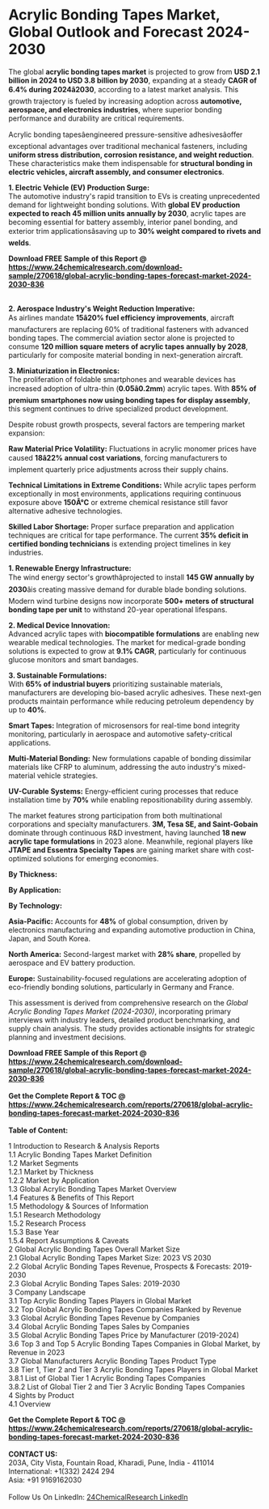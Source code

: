 <h1>Acrylic Bonding Tapes Market, Global Outlook and Forecast 2024-2030</h1><p>The global <strong>acrylic bonding tapes market</strong> is projected to grow from <strong>USD 2.1 billion in 2024 to USD 3.8 billion by 2030</strong>, expanding at a steady <strong>CAGR of 6.4% during 2024â2030</strong>, according to a latest market analysis. This growth trajectory is fueled by increasing adoption across <strong>automotive, aerospace, and electronics industries</strong>, where superior bonding performance and durability are critical requirements.</p><p>Acrylic bonding tapesâengineered pressure-sensitive adhesivesâoffer exceptional advantages over traditional mechanical fasteners, including <strong>uniform stress distribution, corrosion resistance, and weight reduction</strong>. These characteristics make them indispensable for <strong>structural bonding in electric vehicles, aircraft assembly, and consumer electronics</strong>.</p><p><strong>1. Electric Vehicle (EV) Production Surge:</strong><br>
The automotive industry's rapid transition to EVs is creating unprecedented demand for lightweight bonding solutions. With <strong>global EV production expected to reach 45 million units annually by 2030</strong>, acrylic tapes are becoming essential for battery assembly, interior panel bonding, and exterior trim applicationsâsaving up to <strong>30% weight compared to rivets and welds</strong>.</p><div><b>Download FREE Sample of this Report @ 
            <a href="https://www.24chemicalresearch.com/download-sample/270618/global-acrylic-bonding-tapes-forecast-market-2024-2030-836">
            https://www.24chemicalresearch.com/download-sample/270618/global-acrylic-bonding-tapes-forecast-market-2024-2030-836</a></b></div><br><p><strong>2. Aerospace Industry's Weight Reduction Imperative:</strong><br>
As airlines mandate <strong>15â20% fuel efficiency improvements</strong>, aircraft manufacturers are replacing 60% of traditional fasteners with advanced bonding tapes. The commercial aviation sector alone is projected to consume <strong>120 million square meters of acrylic tapes annually by 2028</strong>, particularly for composite material bonding in next-generation aircraft.</p><p><strong>3. Miniaturization in Electronics:</strong><br>
The proliferation of foldable smartphones and wearable devices has increased adoption of ultra-thin (<strong>0.05â0.2mm</strong>) acrylic tapes. With <strong>85% of premium smartphones now using bonding tapes for display assembly</strong>, this segment continues to drive specialized product development.</p><p>Despite robust growth prospects, several factors are tempering market expansion:</p><p><strong>Raw Material Price Volatility:</strong> Fluctuations in acrylic monomer prices have caused <strong>18â22% annual cost variations</strong>, forcing manufacturers to implement quarterly price adjustments across their supply chains.</p><p><strong>Technical Limitations in Extreme Conditions:</strong> While acrylic tapes perform exceptionally in most environments, applications requiring continuous exposure above <strong>150Â°C</strong> or extreme chemical resistance still favor alternative adhesive technologies.</p><p><strong>Skilled Labor Shortage:</strong> Proper surface preparation and application techniques are critical for tape performance. The current <strong>35% deficit in certified bonding technicians</strong> is extending project timelines in key industries.</p><p><strong>1. Renewable Energy Infrastructure:</strong><br>
The wind energy sector's growthâprojected to install <strong>145 GW annually by 2030</strong>âis creating massive demand for durable blade bonding solutions. Modern wind turbine designs now incorporate <strong>500+ meters of structural bonding tape per unit</strong> to withstand 20-year operational lifespans.</p><p><strong>2. Medical Device Innovation:</strong><br>
Advanced acrylic tapes with <strong>biocompatible formulations</strong> are enabling new wearable medical technologies. The market for medical-grade bonding solutions is expected to grow at <strong>9.1% CAGR</strong>, particularly for continuous glucose monitors and smart bandages.</p><p><strong>3. Sustainable Formulations:</strong><br>
With <strong>65% of industrial buyers</strong> prioritizing sustainable materials, manufacturers are developing bio-based acrylic adhesives. These next-gen products maintain performance while reducing petroleum dependency by up to <strong>40%</strong>.</p><p><strong>Smart Tapes:</strong> Integration of microsensors for real-time bond integrity monitoring, particularly in aerospace and automotive safety-critical applications.</p><p><strong>Multi-Material Bonding:</strong> New formulations capable of bonding dissimilar materials like CFRP to aluminum, addressing the auto industry's mixed-material vehicle strategies.</p><p><strong>UV-Curable Systems:</strong> Energy-efficient curing processes that reduce installation time by <strong>70%</strong> while enabling repositionability during assembly.</p><p>The market features strong participation from both multinational corporations and specialty manufacturers. <strong>3M, Tesa SE, and Saint-Gobain</strong> dominate through continuous R&amp;D investment, having launched <strong>18 new acrylic tape formulations</strong> in 2023 alone. Meanwhile, regional players like <strong>JTAPE and Essentra Specialty Tapes</strong> are gaining market share with cost-optimized solutions for emerging economies.</p><p><strong>By Thickness:</strong></p><p><strong>By Application:</strong></p><p><strong>By Technology:</strong></p><p><strong>Asia-Pacific:</strong> Accounts for <strong>48%</strong> of global consumption, driven by electronics manufacturing and expanding automotive production in China, Japan, and South Korea.</p><p><strong>North America:</strong> Second-largest market with <strong>28% share</strong>, propelled by aerospace and EV battery production.</p><p><strong>Europe:</strong> Sustainability-focused regulations are accelerating adoption of eco-friendly bonding solutions, particularly in Germany and France.</p><p>This assessment is derived from comprehensive research on the <em>Global Acrylic Bonding Tapes Market (2024-2030)</em>, incorporating primary interviews with industry leaders, detailed product benchmarking, and supply chain analysis. The study provides actionable insights for strategic planning and investment decisions.</p><div><b>Download FREE Sample of this Report @ 
            <a href="https://www.24chemicalresearch.com/download-sample/270618/global-acrylic-bonding-tapes-forecast-market-2024-2030-836">
            https://www.24chemicalresearch.com/download-sample/270618/global-acrylic-bonding-tapes-forecast-market-2024-2030-836</a></b></div><br><div><b>Get the Complete Report & TOC @ 
            <a href="https://www.24chemicalresearch.com/reports/270618/global-acrylic-bonding-tapes-forecast-market-2024-2030-836">
            https://www.24chemicalresearch.com/reports/270618/global-acrylic-bonding-tapes-forecast-market-2024-2030-836</a></b></div><br>
            <b>Table of Content:</b><p>1 Introduction to Research & Analysis Reports<br />
    1.1 Acrylic Bonding Tapes Market Definition<br />
    1.2 Market Segments<br />
        1.2.1 Market by Thickness<br />
        1.2.2 Market by Application<br />
    1.3 Global Acrylic Bonding Tapes Market Overview<br />
    1.4 Features & Benefits of This Report<br />
    1.5 Methodology & Sources of Information<br />
        1.5.1 Research Methodology<br />
        1.5.2 Research Process<br />
        1.5.3 Base Year<br />
        1.5.4 Report Assumptions & Caveats<br />
2 Global Acrylic Bonding Tapes Overall Market Size<br />
    2.1 Global Acrylic Bonding Tapes Market Size: 2023 VS 2030<br />
    2.2 Global Acrylic Bonding Tapes Revenue, Prospects & Forecasts: 2019-2030<br />
    2.3 Global Acrylic Bonding Tapes Sales: 2019-2030<br />
3 Company Landscape<br />
    3.1 Top Acrylic Bonding Tapes Players in Global Market<br />
    3.2 Top Global Acrylic Bonding Tapes Companies Ranked by Revenue<br />
    3.3 Global Acrylic Bonding Tapes Revenue by Companies<br />
    3.4 Global Acrylic Bonding Tapes Sales by Companies<br />
    3.5 Global Acrylic Bonding Tapes Price by Manufacturer (2019-2024)<br />
    3.6 Top 3 and Top 5 Acrylic Bonding Tapes Companies in Global Market, by Revenue in 2023<br />
    3.7 Global Manufacturers Acrylic Bonding Tapes Product Type<br />
    3.8 Tier 1, Tier 2 and Tier 3 Acrylic Bonding Tapes Players in Global Market<br />
        3.8.1 List of Global Tier 1 Acrylic Bonding Tapes Companies<br />
        3.8.2 List of Global Tier 2 and Tier 3 Acrylic Bonding Tapes Companies<br />
4 Sights by Product<br />
    4.1 Overview<br />
       </p><div><b>Get the Complete Report & TOC @ 
            <a href="https://www.24chemicalresearch.com/reports/270618/global-acrylic-bonding-tapes-forecast-market-2024-2030-836">
            https://www.24chemicalresearch.com/reports/270618/global-acrylic-bonding-tapes-forecast-market-2024-2030-836</a></b></div><br><b>CONTACT US:</b><br>
            203A, City Vista, Fountain Road, Kharadi, Pune, India - 411014<br>
            International: +1(332) 2424 294<br>
            Asia: +91 9169162030 <br><br>
            Follow Us On LinkedIn: <a href="https://www.linkedin.com/company/24chemicalresearch/">24ChemicalResearch LinkedIn</a>